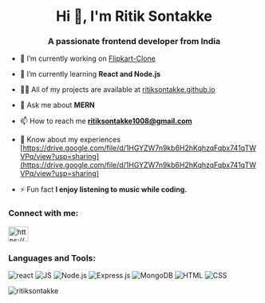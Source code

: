 <h1 align="center">Hi 👋, I'm Ritik Sontakke</h1>
<h3 align="center">A passionate frontend developer from India</h3>

- 🔭 I’m currently working on [Flipkart-Clone](https://github.com/ritiksontakke/Flipkart-Clone)
- 🌱 I’m currently learning **React and Node.js**
- 👨‍💻 All of my projects are available at [ritiksontakke.github.io](ritiksontakke.github.io)
- 💬 Ask me about **MERN**
- 📫 How to reach me **ritiksontakke1008@gmail.com**

- 📄 Know about my experiences [https://drive.google.com/file/d/1HGYZW7n9kb6H2hKqhzqFqbx741qTWVPq/view?usp=sharing](https://drive.google.com/file/d/1HGYZW7n9kb6H2hKqhzqFqbx741qTWVPq/view?usp=sharing)

- ⚡ Fun fact **I enjoy listening to music while coding.**

<h3 align="left">Connect with me:</h3>
<p align="left">
<a href="https://linkedin.com/in/https://www.linkedin.com/in/ritiksontakke" target="blank"><img align="center" src="https://raw.githubusercontent.com/rahuldkjain/github-profile-readme-generator/master/src/images/icons/Social/linked-in-alt.svg" alt="https://www.linkedin.com/in/ritiksontakke" height="30" width="40" /></a>
</p>

<h3 align="left">Languages and Tools:</h3>
<p align="left">
<img src="https://img.shields.io/badge/React-blue.svg?style=for-the-badge&logo=React&logoColor" alt="react"/> <img src="https://img.shields.io/badge/javascript-blue.svg?style=for-the-badge&logo=javascript&logoColor" alt="JS"/> <img src="https://img.shields.io/badge/Node.js-blue.svg?style=for-the-badge&logo=node.js&logoColor" alt="Node.js"/> <img src="https://img.shields.io/badge/Express.js-blue.svg?style=for-the-badge&logo=express&logoColor" alt="Express.js"/> <img src="https://img.shields.io/badge/MongoDB-blue.svg?style=for-the-badge&logo=MongoDB&logoColor" alt="MongoDB"/> <img src="https://img.shields.io/badge/HTML-blue.svg?style=for-the-badge&logo=HTML&logoColor" alt="HTML"/> <img src="https://img.shields.io/badge/css-blue.svg?style=for-the-badge&logo=css&logoColor" alt="CSS"/>
</p>

<p><img align="center" src="https://github-readme-streak-stats.herokuapp.com/?user=ritiksontakke&" alt="ritiksontakke" /></p>
